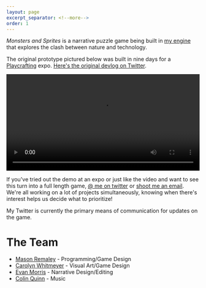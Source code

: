 ```yaml
---
layout: page
excerpt_separator: <!--more-->
order: 1
---
```


_Monsters and Sprites_ is a narrative puzzle game being built in [my engine](/projects/game-engine) that explores the clash between nature and technology.

The original prototype pictured below was built in nine days for a [Playcrafting](https://playcrafting.com/) expo. [Here's the original devlog on Twitter](https://twitter.com/masonremaley/status/988634973245669377).

<video width="100%" controls>
	<source src="/assets/monsters-and-sprites-trailer.mp4" type="video/mp4">
	Your browser does not support the video tag.
</video>

<!--more-->

If you've tried out the demo at an expo or just like the video and want to see this turn into a full length game, [@ me on twitter](https://twitter.com/masonremaley) or [shoot me an email](mailto:mason.remaley+pub@gmail.com). We're all working on a lot of projects simultaneously, knowing when there's interest helps us decide what to prioritize!

My Twitter is currently the primary means of communication for updates on the game.

# The Team

- [Mason Remaley](https://twitter.com/masonremaley) - Programming/Game Design
- [Carolyn Whitmeyer](https://www.facebook.com/NyloracArt/) - Visual Art/Game Design
- [Evan Morris](https://twitter.com/evan_cmm) - Narrative Design/Editing
- [Colin Quinn](mailto:colinquinnwork@gmail.com) - Music
